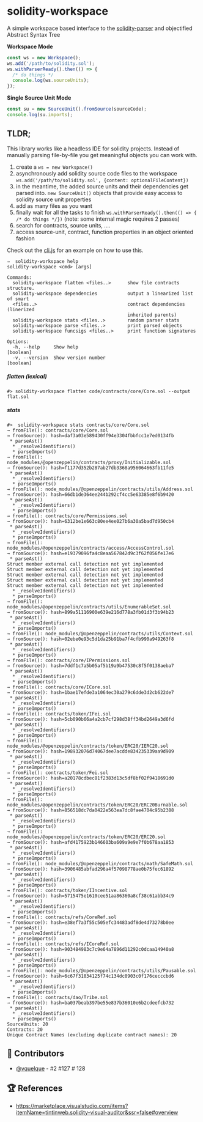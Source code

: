 # solidity-workspace

A simple workspace based interface to the [solidity-parser](https://github.com/solidity-parser/parser) and objectified Abstract Syntax Tree

**Workspace Mode**

```javascript
const ws = new Workspace();
ws.add('/path/to/solidity.sol');
ws.withParserReady().then(() => { 
  /* do things */
  console.log(ws.sourceUnits);
});
```

**Single Source Unit Mode**

```javascript
const su = new SourceUnit().fromSource(sourceCode);
console.log(su.imports);
```

## TLDR;

This library works like a headless IDE for solidity projects. Instead of manually parsing file-by-file you get meaningful objects you can work with. 

1. create a `ws = new Workspace()`
2. asynchronously add solidity source code files to the workspace `ws.add('/path/to/solidity.sol', {content: optionalFileContent})`
3. in the meantime, the added source units and their dependencies get parsed into. `new SourceUnit()` objects that provide easy access to solidity source unit properties
4. add as many files as you want
5. finally wait for all the tasks to finish `ws.withParserReady().then(() => { /* do things */})` (note: some internal magic requires 2 passes)
6. search for contracts, source units, ....
7. access source-unit, contract, function properties in an object oriented fashion


Check out the [cli.js](./src/cli.js) for an example on how to use this.

```terminal
⇒  solidity-workspace help
solidity-workspace <cmd> [args]

Commands:
  solidity-workspace flatten <files..>      show file contracts structure.
  solidity-workspace dependencies           output a linearized list of smart
  <files..>                                 contract dependencies (linerized
                                            inherited parents)
  solidity-workspace stats <files..>        random parser stats
  solidity-workspace parse <files..>        print parsed objects
  solidity-workspace funcsigs <files..>     print function signatures

Options:
  -h, --help     Show help                                             [boolean]
  -v, --version  Show version number                                   [boolean]
```
 
##### flatten (lexical)

`#> solidity-workspace flatten code/contracts/core/Core.sol --output flat.sol`

##### stats

```terminal
#>  solidity-workspace stats contracts/core/Core.sol                       
→ fromFile(): contracts/core/Core.sol
→ fromSource(): hash=daf3a03e589430ff94e3304fbbfcc1e7ed0134fb
 * parseAst()
  * _resolveIdentifiers()
  * parseImports()
→ fromFile(): node_modules/@openzeppelin/contracts/proxy/Initializable.sol
→ fromSource(): hash=f1177d352b287ab27db3368a956064663fb11fe5
 * parseAst()
  * _resolveIdentifiers()
  * parseImports()
→ fromFile(): node_modules/@openzeppelin/contracts/utils/Address.sol
→ fromSource(): hash=66db1de364ee244b292cf4cc5e63385e8f6b9420
 * parseAst()
  * _resolveIdentifiers()
  * parseImports()
→ fromFile(): contracts/core/Permissions.sol
→ fromSource(): hash=6312be1e663c80ee4ee027b6a30a5bad7d950cb4
 * parseAst()
  * _resolveIdentifiers()
  * parseImports()
→ fromFile(): node_modules/@openzeppelin/contracts/access/AccessControl.sol
→ fromSource(): hash=e19379096fa4c8eaa567842d9c3f62f056fe17e6
 * parseAst()
Struct member external call detection not yet implemented
Struct member external call detection not yet implemented
Struct member external call detection not yet implemented
Struct member external call detection not yet implemented
Struct member external call detection not yet implemented
  * _resolveIdentifiers()
  * parseImports()
→ fromFile(): node_modules/@openzeppelin/contracts/utils/EnumerableSet.sol
→ fromSource(): hash=899a51116900e639e216d778a3fb01d3f3b94b23
 * parseAst()
  * _resolveIdentifiers()
  * parseImports()
→ fromFile(): node_modules/@openzeppelin/contracts/utils/Context.sol
→ fromSource(): hash=02ebe0e93c5d1da25b91ba7f4cfb990a949263f8
 * parseAst()
  * _resolveIdentifiers()
  * parseImports()
→ fromFile(): contracts/core/IPermissions.sol
→ fromSource(): hash=7ddf1c7a5b05af5b19a9b47530c8f5f0138aeba7
 * parseAst()
  * _resolveIdentifiers()
  * parseImports()
→ fromFile(): contracts/core/ICore.sol
→ fromSource(): hash=1bae17efde3a1064ec30a279c6dde3d2cb622de7
 * parseAst()
  * _resolveIdentifiers()
  * parseImports()
→ fromFile(): contracts/token/IFei.sol
→ fromSource(): hash=5cb090b66a4a2cb7cf298d38ff34bd2649a3d6fd
 * parseAst()
  * _resolveIdentifiers()
  * parseImports()
→ fromFile(): node_modules/@openzeppelin/contracts/token/ERC20/IERC20.sol
→ fromSource(): hash=198932076d74067dee7acdde834235339aa9d909
 * parseAst()
  * _resolveIdentifiers()
  * parseImports()
→ fromFile(): contracts/token/Fei.sol
→ fromSource(): hash=a20178cdbec81f2383d13c5df8bf02f9418691d0
 * parseAst()
  * _resolveIdentifiers()
  * parseImports()
→ fromFile(): node_modules/@openzeppelin/contracts/token/ERC20/ERC20Burnable.sol
→ fromSource(): hash=856518dc7da0422e563ea7dc8fae4704c95b2388
 * parseAst()
  * _resolveIdentifiers()
  * parseImports()
→ fromFile(): node_modules/@openzeppelin/contracts/token/ERC20/ERC20.sol
→ fromSource(): hash=afd4175923b146603ba609a9e9e7f0b678aa1853
 * parseAst()
  * _resolveIdentifiers()
  * parseImports()
→ fromFile(): node_modules/@openzeppelin/contracts/math/SafeMath.sol
→ fromSource(): hash=3906485abfad296a4f57098778ae0b75fec61892
 * parseAst()
  * _resolveIdentifiers()
  * parseImports()
→ fromFile(): contracts/token/IIncentive.sol
→ fromSource(): hash=5715475e1610cee51aa86360a8cf38c61abb34c9
 * parseAst()
  * _resolveIdentifiers()
  * parseImports()
→ fromFile(): contracts/refs/CoreRef.sol
→ fromSource(): hash=e38ef7a3f55c505efc34483adf8de4d73278b0ee
 * parseAst()
  * _resolveIdentifiers()
  * parseImports()
→ fromFile(): contracts/refs/ICoreRef.sol
→ fromSource(): hash=903484983c7c9e64a7896d11292c0dcaa14940a8
 * parseAst()
  * _resolveIdentifiers()
  * parseImports()
→ fromFile(): node_modules/@openzeppelin/contracts/utils/Pausable.sol
→ fromSource(): hash=6c67f31034125f74c134dc0903c0f176cecccbd6
 * parseAst()
  * _resolveIdentifiers()
  * parseImports()
→ fromFile(): contracts/dao/Tribe.sol
→ fromSource(): hash=ba037beab397be55e837b36010e6b2cdeefcb732
 * parseAst()
  * _resolveIdentifiers()
  * parseImports()
SourceUnits: 20
Contracts: 20
Unique Contract Names (excluding duplicate contract names): 20
```

## 🙏 Contributors

- [@vquelque](https://github.com/vquelque) - #2 #127 # 128

## 🏆 References

- https://marketplace.visualstudio.com/items?itemName=tintinweb.solidity-visual-auditor&ssr=false#overview
